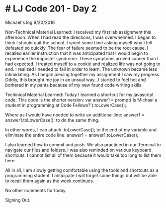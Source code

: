 <h1># LJ Code 201 - Day 2</h1>

Michael's log 9/20/2016

Non-Technical Material Learned: I received my first lab assignment this afternoon. When I had read the directions, I was overwhelmed. I began to think I should quit the school. I spent some time asking myself why I felt defeated so quickly. The fear of failure seemed to be the root cause. I recalled earlier instruction that it was anticipated that I would begin to experience the imposter syndrome. These symptoms arrived sooner than I had expected. I treated myself to a cookie and realized life was not going to end. I realized I needed to fail in order to learn. The unknown became less intimidating. As I began piecing together my assignment I saw my progress. Oddly, this brought me joy in an unsual way...I started to feel hot and bothered in my pants because of my new found code writing skills.

Techinical Material Learned: Today I learned a shortcut for my javascript code. This code is the shorter version: var answer1 = prompt('Is Michael a student in programming at Code Fellows?').toLowerCase();.

Where as I would have needed to write an additional line: answer1 = answer1.toLowerCase();
to do the same thing.

In other words, I can attach .toLowerCase(); to the end of my variable and eliminate the entire code line: answer1 = answer1.toLowerCase();.

I also learned how to commit and push. We also practiced in our Terminal to navigate our files and folders. I was also reminded on various keyboard shortcuts. I cannot list all of them because it would take too long to list them here.

All in all, I am slowly getting comfortable using the tools and shortcuts as a programming student. I anticipate I will forget some things but will be able to recall them again as the week continues.


No other comments for today.

Signing Out.
